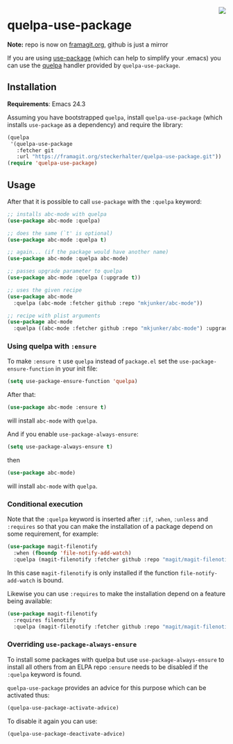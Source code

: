 <a href="https://framagit.org/steckerhalter/quelpa"><img align="right" src="https://framagit.org/steckerhalter/quelpa/raw/master/logo/quelpa-logo-h64.png"></a>
# quelpa-use-package

**Note:** repo is now on [framagit.org](https://framagit.org/steckerhalter/quelpa-use-package), github is just a mirror

If you are using [use-package](https://github.com/jwiegley/use-package) (which can help to simplify your .emacs) you can use the [quelpa](https://framagit.org/steckerhalter/quelpa) handler provided by `quelpa-use-package`.

## Installation

**Requirements**: Emacs 24.3

Assuming you have bootstrapped `quelpa`, install `quelpa-use-package` (which installs `use-package` as a dependency) and require the library:

```cl
(quelpa
 '(quelpa-use-package
   :fetcher git
   :url "https://framagit.org/steckerhalter/quelpa-use-package.git"))
(require 'quelpa-use-package)
```

## Usage

After that it is possible to call `use-package` with the `:quelpa` keyword:

```cl
;; installs abc-mode with quelpa
(use-package abc-mode :quelpa)

;; does the same (`t' is optional)
(use-package abc-mode :quelpa t)

;; again... (if the package would have another name)
(use-package abc-mode :quelpa abc-mode)

;; passes upgrade parameter to quelpa
(use-package abc-mode :quelpa (:upgrade t))

;; uses the given recipe
(use-package abc-mode
  :quelpa (abc-mode :fetcher github :repo "mkjunker/abc-mode"))

;; recipe with plist arguments
(use-package abc-mode
  :quelpa ((abc-mode :fetcher github :repo "mkjunker/abc-mode") :upgrade t))
```

### Using quelpa with `:ensure`

To make `:ensure t` use `quelpa` instead of `package.el` set the `use-package-ensure-function` in your init file:

```cl
(setq use-package-ensure-function 'quelpa)
```

After that:

```cl
(use-package abc-mode :ensure t)
```

will install `abc-mode` with `quelpa`.

And if you enable `use-package-always-ensure`:

``` cl
(setq use-package-always-ensure t)
```

then

``` cl
(use-package abc-mode)
```

will install `abc-mode` with `quelpa`.

### Conditional execution

Note that the `:quelpa` keyword is inserted after `:if`, `:when`, `:unless` and `:requires` so that you can make the installation of a package depend on some requirement, for example:

```cl
(use-package magit-filenotify
  :when (fboundp 'file-notify-add-watch)
  :quelpa (magit-filenotify :fetcher github :repo "magit/magit-filenotify")
```

In this case `magit-filenotify` is only installed if the function `file-notify-add-watch` is bound.

Likewise you can use `:requires` to make the installation depend on a feature being available:

```cl
(use-package magit-filenotify
  :requires filenotify
  :quelpa (magit-filenotify :fetcher github :repo "magit/magit-filenotify"))
```

### Overriding `use-package-always-ensure`

To install some packages with quelpa but use `use-package-always-ensure` to install all others from an ELPA repo `:ensure` needs to be disabled if the `:quelpa` keyword is found.

`quelpa-use-package` provides an advice for this purpose which can be activated thus:

```cl
(quelpa-use-package-activate-advice)
```

To disable it again you can use:

```cl
(quelpa-use-package-deactivate-advice)
```
